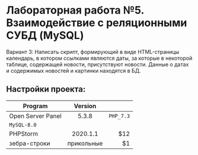 # Лабораторная работа №5. Взаимодействие с реляционными СУБД (MySQL)
Вариант 3: Написать скрипт, формирующий в виде HTML-страницы календарь, в котором ссылками являются даты, за которые в некоторой таблице, содержащей новости, присутствуют новости. Данные о датах и содержимых новостей и картинки находятся в БД.

## Настройки проекта:
| Program          | Version            |       |
| -------------    |:------------------:| -----:|
| Open Server Panel| 5.3.8              | `PHP_7.3`
                                         `MySQL-8.0` |
| PHPStorm         | 2020.1.1           |   $12 |
| зебра-строки     | прикольные         |    $1 |


